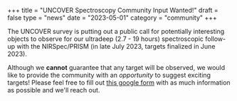 +++
title = "UNCOVER Spectroscopy Community Input Wanted!"
draft = false
type = "news"
date = "2023-05-01"
category = "community"
+++

The UNCOVER survey is putting out a public call for potentially interesting objects to observe for our ultradeep (2.7 - 19 hours) spectroscopic follow-up with the NIRSpec/PRISM (in late July 2023, targets finalized in June 2023). 

Although we **cannot** guarantee that any target will be observed, we would like to provide the community with an *opportunity* to suggest exciting targets! Please feel free to fill out [this google form](https://docs.google.com/forms/d/e/1FAIpQLSdrqrsplG3VAc24Dbwp47z7Nf4S-RvuI3ruCUlNzIfvugAgqw/viewform) with as much information as possible and we'll reach out.